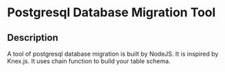 # Postgresql Database Migration Tool

## Description

A tool of postgresql database migration is built by NodeJS. It is inspired by Knex.js. It uses chain function to build your table schema.
